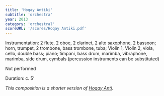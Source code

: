 ```yaml
---
title: 'Hoqay Antiki'
subtitle: 'orchestra'
year: 2013
category: 'orchestral'
scoreURL: '/scores/Hoqay Antiki.pdf'
---
```


Instrumentation: 2 flute, 2 oboe, 2 clarinet, 2 alto saxophone, 2 bassoon; horn, trumpet, 2 trombone,
bass trombone, tuba; Violin 1, Violin 2, viola, cello, double bass; piano; timpani, bass drum, marimba,
vibraphone, marimba, side drum, cymbals (percussion instruments can be substituted)

Not performed

Duration: c. 5’

*This composition is a shorter version of [Hoqay Anti](/compositions/orchestral/hoqay-anti).*